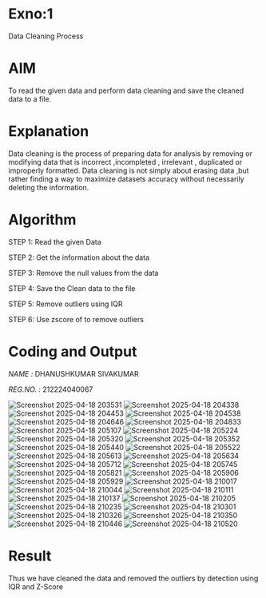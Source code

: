 # Exno:1
Data Cleaning Process

# AIM
To read the given data and perform data cleaning and save the cleaned data to a file.

# Explanation
Data cleaning is the process of preparing data for analysis by removing or modifying data that is incorrect ,incompleted , irrelevant , duplicated or improperly formatted. Data cleaning is not simply about erasing data ,but rather finding a way to maximize datasets accuracy without necessarily deleting the information.

# Algorithm
STEP 1: Read the given Data

STEP 2: Get the information about the data

STEP 3: Remove the null values from the data

STEP 4: Save the Clean data to the file

STEP 5: Remove outliers using IQR

STEP 6: Use zscore of to remove outliers

# Coding and Output

*NAME :* DHANUSHKUMAR SIVAKUMAR

*REG.NO. :* 212224040067

![Screenshot 2025-04-18 203531](https://github.com/user-attachments/assets/72a40e19-5b55-45f0-ae6e-b892588a8faa)
![Screenshot 2025-04-18 204338](https://github.com/user-attachments/assets/77b89386-8890-47e8-aeb0-77a331276430)
![Screenshot 2025-04-18 204453](https://github.com/user-attachments/assets/8124d46b-101e-48ba-9339-82c13e5d0b39)
![Screenshot 2025-04-18 204538](https://github.com/user-attachments/assets/dfe84904-2914-461d-ba55-098713da1729)
![Screenshot 2025-04-18 204646](https://github.com/user-attachments/assets/aa5cc18b-8718-40da-89b3-c8dfbc0b42d1)
![Screenshot 2025-04-18 204833](https://github.com/user-attachments/assets/c9046f22-8ebd-47a4-9ab4-c50d744197c5)
![Screenshot 2025-04-18 205107](https://github.com/user-attachments/assets/825236a4-dff7-44bf-8ebf-14f080a4a702)
![Screenshot 2025-04-18 205224](https://github.com/user-attachments/assets/b2aea25a-300b-426c-8750-39406d925391)
![Screenshot 2025-04-18 205320](https://github.com/user-attachments/assets/b6fd7483-f16e-4a7f-8422-0769429bedec)
![Screenshot 2025-04-18 205352](https://github.com/user-attachments/assets/2c974abf-800b-47a1-bcf8-b0e74d2feb29)
![Screenshot 2025-04-18 205440](https://github.com/user-attachments/assets/3c68827c-76b6-4f78-bd46-e5983ac230f6)
![Screenshot 2025-04-18 205522](https://github.com/user-attachments/assets/3c641cfd-1300-4dbe-abd3-4d03fc27ae38)
![Screenshot 2025-04-18 205613](https://github.com/user-attachments/assets/c7061079-4b57-4a9b-a7b6-7783da468f84)
![Screenshot 2025-04-18 205634](https://github.com/user-attachments/assets/754dbc61-398c-448b-bc0c-38e95a33250d)
![Screenshot 2025-04-18 205712](https://github.com/user-attachments/assets/c83a40a6-19fe-4dc9-b172-9aa571a51055)
![Screenshot 2025-04-18 205745](https://github.com/user-attachments/assets/130ffc7b-f817-4c40-8a44-6b01fee4caf9)
![Screenshot 2025-04-18 205821](https://github.com/user-attachments/assets/26f12d36-7c3c-4c46-a6ec-cf8e870facf3)
![Screenshot 2025-04-18 205906](https://github.com/user-attachments/assets/dc847266-2bc8-413d-bf8c-aa0e3196636a)
![Screenshot 2025-04-18 205929](https://github.com/user-attachments/assets/8811c7d8-9885-4d1a-bd60-ebed94c08bed)
![Screenshot 2025-04-18 210017](https://github.com/user-attachments/assets/eebf03b2-1cab-44d3-8a1b-d763989ef126)
![Screenshot 2025-04-18 210044](https://github.com/user-attachments/assets/f2815440-7b74-4b30-85b8-769ff03ee6cf)
![Screenshot 2025-04-18 210111](https://github.com/user-attachments/assets/4f4be243-6677-40f2-bed0-7dc7db9d196b)
![Screenshot 2025-04-18 210137](https://github.com/user-attachments/assets/62f5c973-807f-49de-aeab-6da54e5fce35)
![Screenshot 2025-04-18 210205](https://github.com/user-attachments/assets/a24e7f90-c87b-46c6-b652-bba4b20d8c58)
![Screenshot 2025-04-18 210235](https://github.com/user-attachments/assets/a27c0102-1baa-4fdf-8ee2-a3548b61a043)
![Screenshot 2025-04-18 210301](https://github.com/user-attachments/assets/decfe637-ce00-4fa9-a050-f985e1657f02)
![Screenshot 2025-04-18 210326](https://github.com/user-attachments/assets/05f04a33-4211-4f7f-81d3-28a92aa2ce85)
![Screenshot 2025-04-18 210350](https://github.com/user-attachments/assets/3868300f-e9c4-4a94-ab6b-49b0571174ac)
![Screenshot 2025-04-18 210446](https://github.com/user-attachments/assets/b5c9c5c4-698b-4ef5-bc95-c52aefb98035)
![Screenshot 2025-04-18 210520](https://github.com/user-attachments/assets/77a1463c-84f1-4b78-b79e-682ccd791bcf)






# Result

Thus we have cleaned the data and removed the outliers by detection using IQR and Z-Score          
